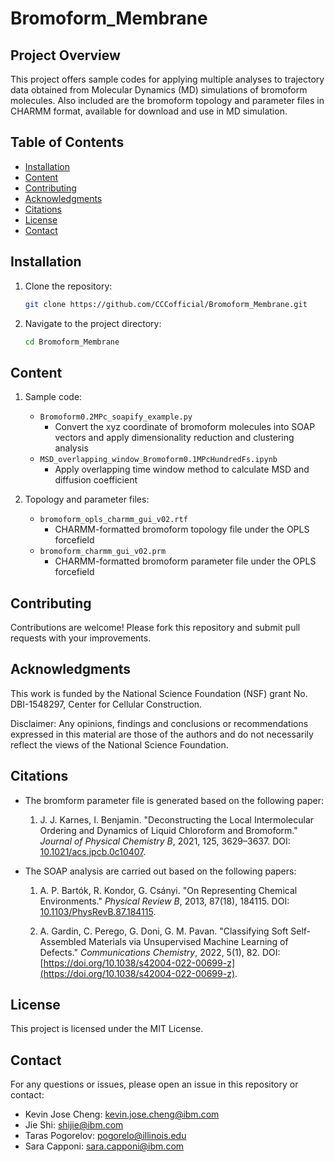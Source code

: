 # Bromoform_Membrane

## Project Overview
This project offers sample codes for applying multiple analyses to trajectory data obtained from Molecular Dynamics (MD) simulations of bromoform molecules. Also included are the bromoform topology and parameter files in CHARMM format, available for download and use in MD simulation.


## Table of Contents
- [Installation](#installation)
- [Content](#content)
- [Contributing](#contributing)
- [Acknowledgments](#acknowledgments)
- [Citations](#citations)
- [License](#license)
- [Contact](#contact)

## Installation
1. Clone the repository:
   ```sh
   git clone https://github.com/CCCofficial/Bromoform_Membrane.git
   ```
2. Navigate to the project directory:
   ```sh
   cd Bromoform_Membrane
   ```

## Content
1. Sample code:
   - `Bromoform0.2MPc_soapify_example.py`
     - Convert the xyz coordinate of bromoform molecules into SOAP vectors and apply dimensionality reduction and clustering analysis
   - `MSD_overlapping_window_Bromoform0.1MPcHundredFs.ipynb`
     - Apply overlapping time window method to calculate MSD and diffusion coefficient 
     
2. Topology and parameter files:
   - `bromoform_opls_charmm_gui_v02.rtf`
     - CHARMM-formatted bromoform topology file under the OPLS forcefield
   - `bromoform_charmm_gui_v02.prm`
     - CHARMM-formatted bromoform parameter file under the OPLS forcefield     

## Contributing
Contributions are welcome! Please fork this repository and submit pull requests with your improvements.

## Acknowledgments
This work is funded by the National Science Foundation (NSF) grant No. DBI-1548297, Center for Cellular Construction.

Disclaimer: Any opinions, findings and conclusions or recommendations expressed in this material are those of the authors and do not necessarily reflect the views of the National Science Foundation.

## Citations
- The bromform parameter file is generated based on the following paper:
  1. J. J. Karnes, I. Benjamin. "Deconstructing the Local Intermolecular Ordering and Dynamics of Liquid Chloroform and Bromoform." *Journal of Physical Chemistry B*, 2021, 125, 3629–3637. DOI: [10.1021/acs.jpcb.0c10407](https://doi.org/10.1021/acs.jpcb.0c10407).


- The SOAP analysis are carried out based on the following papers:
  1. A. P. Bartók, R. Kondor, G. Csányi. "On Representing Chemical Environments." *Physical Review B*, 2013, 87(18), 184115. DOI: [10.1103/PhysRevB.87.184115](https://doi.org/10.1103/PhysRevB.87.184115).

  2. A. Gardin, C. Perego, G. Doni, G. M. Pavan. "Classifying Soft Self-Assembled Materials via Unsupervised Machine Learning of Defects." *Communications Chemistry*, 2022, 5(1), 82. DOI: [https://doi.org/10.1038/s42004-022-00699-z](https://doi.org/10.1038/s42004-022-00699-z).


## License
This project is licensed under the MIT License.

## Contact
For any questions or issues, please open an issue in this repository or contact:
- Kevin Jose Cheng: kevin.jose.cheng@ibm.com
- Jie Shi: shijie@ibm.com
- Taras Pogorelov: pogorelo@illinois.edu
- Sara Capponi: sara.capponi@ibm.com
